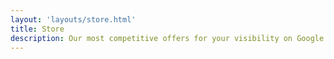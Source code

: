 ```yaml
---
layout: 'layouts/store.html'
title: Store
description: Our most competitive offers for your visibility on Google Maps
---
```


